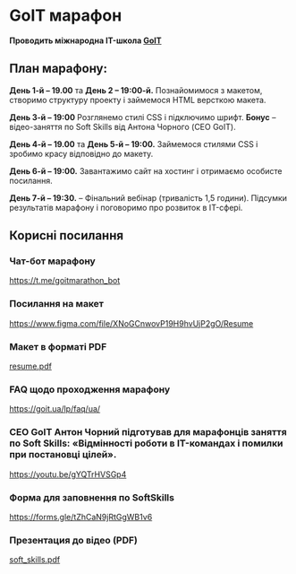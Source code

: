# GoIT марафон
**Проводить міжнародна IT-школа [GoIT](https://goit.ua/?lang=uk)**

## План марафону:
**День 1-й – 19.00** та **День 2 – 19:00-й.** Познайомимося з макетом, створимо структуру проекту і займемося HTML версткою макета.

**День 3-й – 19:00** Розглянемо стилі CSS і підключимо шрифт. **Бонус** – відео-заняття по Soft Skills від Антона Чорного (CEO GoIT).

**День 4-й – 19.00** та **День 5-й – 19:00.** Займемося стилями CSS і зробимо красу відповідно до макету.

**День 6-й – 19:00.** Завантажимо сайт на хостинг і отримаємо особисте посилання.

**День 7-й – 19:30.** – Фінальний вебінар (тривалість 1,5 години). Підсумки результатів марафону і поговоримо про розвиток в IT-сфері.

## Корисні посилання

### Чат-бот марафону
https://t.me/goitmarathon_bot

### Посилання на макет
https://www.figma.com/file/XNoGCnwovP19H9hvUjP2gO/Resume

### Макет в форматі PDF
[resume.pdf](_src\resume.pdf)

### FAQ щодо проходження марафону
https://goit.ua/lp/faq/ua/

### CEO GoIT Антон Чорний підготував для марафонців заняття по Soft Skills: «Відмінності роботи в IT-командах і помилки при постановці цілей».
https://youtu.be/gYQTrHVSGp4

### Форма для заповнення по SoftSkills
https://forms.gle/tZhCaN9jRtGgWB1v6

### Презентация до відео (PDF)
[soft_skills.pdf](_src/soft_skills.pdf)